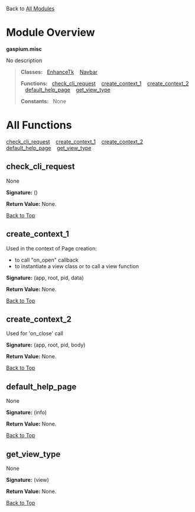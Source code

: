 Back to [All Modules](https://github.com/pyrustic/gaspium/blob/master/docs/modules/README.md#readme)

# Module Overview

**gaspium.misc**
 
No description

> **Classes:** &nbsp; [EnhanceTk](https://github.com/pyrustic/gaspium/blob/master/docs/modules/content/gaspium.misc/content/classes/EnhanceTk.md#class-enhancetk) &nbsp;&nbsp; [Navbar](https://github.com/pyrustic/gaspium/blob/master/docs/modules/content/gaspium.misc/content/classes/Navbar.md#class-navbar)
>
> **Functions:** &nbsp; [check\_cli\_request](#check_cli_request) &nbsp;&nbsp; [create\_context\_1](#create_context_1) &nbsp;&nbsp; [create\_context\_2](#create_context_2) &nbsp;&nbsp; [default\_help\_page](#default_help_page) &nbsp;&nbsp; [get\_view\_type](#get_view_type)
>
> **Constants:** &nbsp; None

# All Functions
[check\_cli\_request](#check_cli_request) &nbsp;&nbsp; [create\_context\_1](#create_context_1) &nbsp;&nbsp; [create\_context\_2](#create_context_2) &nbsp;&nbsp; [default\_help\_page](#default_help_page) &nbsp;&nbsp; [get\_view\_type](#get_view_type)

## check\_cli\_request
None



**Signature:** ()





**Return Value:** None.

[Back to Top](#module-overview)


## create\_context\_1
Used in the context of Page creation:
- to call "on_open" callback
- to instantiate a view class or to call a view function



**Signature:** (app, root, pid, data)





**Return Value:** None.

[Back to Top](#module-overview)


## create\_context\_2
Used for 'on_close' call



**Signature:** (app, root, pid, body)





**Return Value:** None.

[Back to Top](#module-overview)


## default\_help\_page
None



**Signature:** (info)





**Return Value:** None.

[Back to Top](#module-overview)


## get\_view\_type
None



**Signature:** (view)





**Return Value:** None.

[Back to Top](#module-overview)


